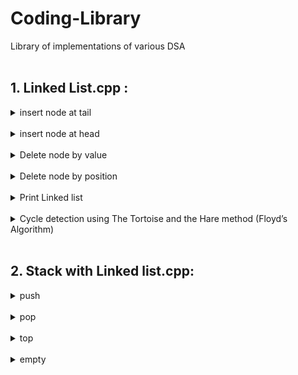 # Coding-Library
Library of implementations of various DSA<br>
<br>
##  1.  Linked List.cpp : <br>
   <details>
        <summary>insert node at tail</summary>
            Inserts a node at the end of the linked list.<br>
            Complexity - O(n)
    </details> <br>
    <details>
        <summary>insert node at head</summary>
            Inserts a node in the beginning of the linked list.<br>
            Complexity - O(1)
    </details> <br>
    <details>
        <summary>Delete node by value</summary>
            Deletes a node with the given value<br>
            Complexity - O(n)[worst case]
    </details> <br>
    <details>
        <summary>Delete node by position</summary>
            Deletes a node at the given position<br>
            Complexity - O(position)
    </details> <br>
    <details>
        <summary>Print Linked list</summary>
            Prints the entire linked list<br>
            Complexity - O(n)
    </details> <br>
    <details>
        <summary>Cycle detection using The Tortoise and the Hare method (Floyd’s Algorithm)</summary>
            Determines whether there is a loop in the linked list.<br>
            Complexity - O(n)
    </details> <br>


##  2.  Stack with Linked list.cpp: <br>
   <details>
        <summary>push</summary>
            Similar to std::stack.push()<br>
            Complexity - O(1)
    </details> <br>
    <details>
        <summary>pop</summary>
            Similar to std::stack.pop()<br>
            Complexity - O(1)
    </details> <br>
    <details>
        <summary>top</summary>
            Similar to std::stack.top()<br>
            Complexity - O(1)
    </details> <br>
    <details>
        <summary>empty</summary>
            Similar to std::stack.empty()<br>
            Complexity - O(1)
    </details> <br>
    
